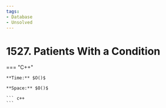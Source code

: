 ```yaml
---
tags:
- Database
- Unsolved
---
```



# 1527. Patients With a Condition

=== "C++"

    **Time:** $O()$

    **Space:** $O()$

    ``` c++
    ```